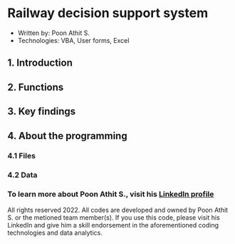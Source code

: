 # Railway decision support system
* Written by: Poon Athit S.
* Technologies: VBA, User forms, Excel
## 1. Introduction

## 2. Functions

## 3. Key findings

## 4. About the programming

### 4.1 Files

### 4.2 Data

### To learn more about Poon Athit S., visit his [LinkedIn profile](https://www.linkedin.com/in/athit-srimachand/)

All rights reserved 2022. All codes are developed and owned by Poon Athit S. or the metioned team member(s). If you use this code, please visit his LinkedIn and give him a skill endorsement in the aforementioned coding technologies and data analytics.

